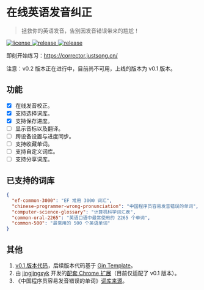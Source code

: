 # 在线英语发音纠正
> 拯救你的英语发音，告别因发音错误带来的尴尬！

<p>
  <a href="https://raw.githubusercontent.com/songquanpeng/pronunciation-corrector/main/LICENSE">
    <img src="https://img.shields.io/github/license/songquanpeng/pronunciation-corrector?color=brightgreen" alt="license">
  </a>
  <a href="https://github.com/songquanpeng/pronunciation-corrector/releases/latest">
    <img src="https://img.shields.io/github/v/release/songquanpeng/pronunciation-corrector?color=brightgreen&include_prereleases" alt="release">
  </a>
  <a href="https://github.com/songquanpeng/pronunciation-corrector/releases/latest">
    <img src="https://img.shields.io/github/downloads/songquanpeng/pronunciation-corrector/total?color=brightgreen&include_prereleases" alt="release">
  </a>
</p>

即刻开始练习：https://corrector.justsong.cn/

注意：v0.2 版本正在进行中，目前尚不可用，上线的版本为 v0.1 版本。

## 功能
+ [x] 在线发音校正。
+ [x] 支持选择词库。
+ [x] 支持保存进度。
+ [ ] 显示音标以及翻译。
+ [ ] 跨设备设置与进度同步。
+ [ ] 支持收藏单词。
+ [ ] 支持自定义词库。
+ [ ] 支持分享词库。

## 已支持的词库
```json
{
  "ef-common-3000": "EF 常用 3000 词汇",
  "chinese-programmer-wrong-pronunciation": "中国程序员容易发音错误的单词",
  "computer-science-glossary": "计算机科学词汇表",
  "common-oral-2265": "英语口语中最常使用的 2265 个单词",
  "common-500": "最常用的 500 个英语单词"
}
```

## 其他
1. [v0.1 版本代码](https://github.com/songquanpeng/pronunciation-corrector/tree/v1)，后续版本代码基于 [Gin Template](https://github.com/songquanpeng/gin-template)。
2. 由 [jingjingxyk](https://github.com/jingjingxyk/) 开发的[配套 Chrome 扩展](https://github.com/jingjingxyk/pronunciation-corrector-chromium-extension)（目前仅适配了 v0.1 版本）。
3. 《中国程序员容易发音错误的单词》[词库来源](https://github.com/shimohq/chinese-programmer-wrong-pronunciation)。
